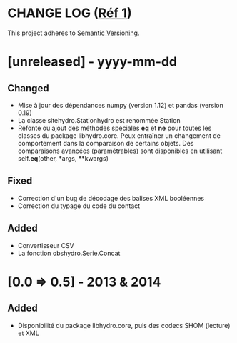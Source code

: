 CHANGE LOG ([Réf 1][1])
===============================================================================

This project adheres to [Semantic Versioning][2].

# [unreleased] - yyyy-mm-dd
## Changed
- Mise à jour des dépendances numpy (version 1.12) et pandas (version 0.19)
- La classe sitehydro.Stationhydro est renommée Station
- Refonte ou ajout des méthodes spéciales __eq__ et __ne__ pour toutes les
  classes du package libhydro.core.  Peux entraîner un changement de
  comportement dans la comparaison de certains objets.  Des comparaisons
  avancées (paramétrables) sont disponibles en utilisant self.__eq__(other,
  *args, \**kwargs)

## Fixed
- Correction d'un bug de décodage des balises XML booléennes
- Correction du typage du code du contact

## Added
- Convertisseur CSV
- La fonction obshydro.Serie.Concat

# [0.0 => 0.5] - 2013 & 2014
## Added
- Disponibilité du package libhydro.core, puis des codecs SHOM (lecture) et XML

[1]: https://github.com/olivierlacan/keep-a-changelog "Keep a changelog"
[2]: http://semver.org "Semantic versioning"
